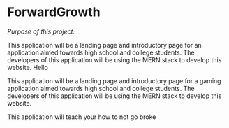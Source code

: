 # ForwardGrowth
*Purpose of this project:*

This application will be a landing page and introductory page for an application aimed towards high school and college students. The developers of this application will be using the MERN stack to develop this website. 
Hello

This application will be a landing page and introductory page for a gaming application aimed towards high school and college students. The developers of this application will be using the MERN stack to develop this website.

This application will teach your how to not go broke


